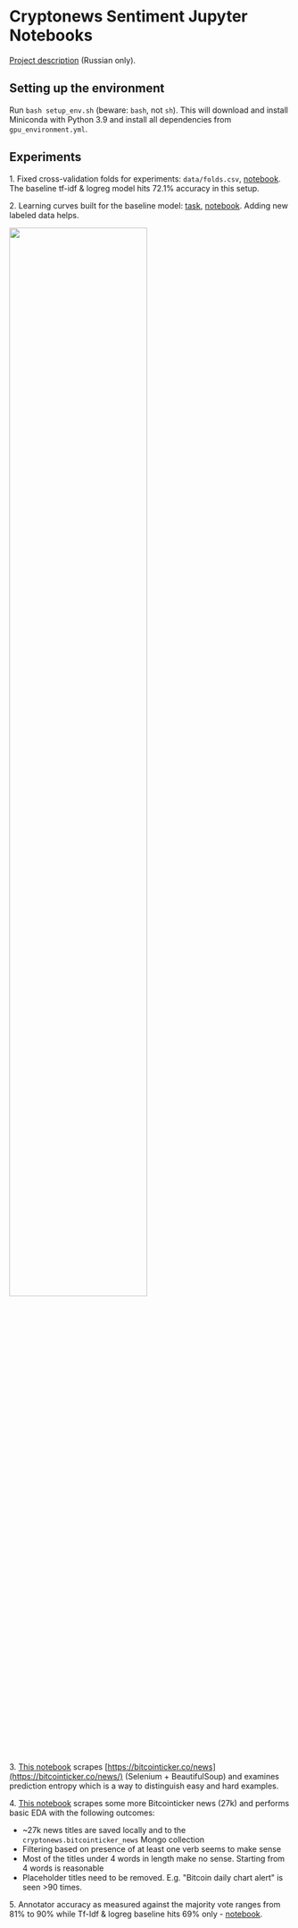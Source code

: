 # Cryptonews Sentiment Jupyter Notebooks

[Project description](https://www.notion.so/42e0593fcf9d48a78f503c7a3d0bc619) (Russian only).

## Setting up the environment 

Run `bash setup_env.sh` (beware: `bash`, not `sh`). This will download and install Miniconda with Python 3.9 and install all dependencies from `gpu_environment.yml`.

## Experiments

1\. Fixed cross-validation folds for experiments: `data/folds.csv`, [notebook](notebooks/20220411_btc_4500_titles_fix_folds_for_validations.ipynb). The baseline tf-idf & logreg model hits 72.1% accuracy in this setup. 

2\. Learning curves built for the baseline model: [task](https://www.notion.so/a74951e4e815480584dea7d61ddce6cc?v=dbfdb1207d0e451b827d3c5041ed0cfd&p=41d93e8bcd0a47949d0ed92f0f6592eb), [notebook](notebooks/20220408_btc_4500_titles_logit_tfidf_learning_curves.ipynb). Adding new labeled data helps.

<img src="figures/20220408_learning_curves_baseline_model_4500_titles.png" width=70% />

3\. [This notebook](notebooks/20220413_scrape_bitcointicker_news_prepare_batches_for_annotation.ipynb) scrapes [https://bitcointicker.co/news](https://bitcointicker.co/news/) (Selenium + BeautifulSoup) and examines prediction entropy which is a way to distinguish easy and hard examples. 

4\. [This notebook](notebooks/20220415_scrape_bitcointicker_news_perform_eda.ipynb) scrapes some more Bitcointicker news (27k) and performs basic EDA with the following outcomes:

- ~27k news titles are saved locally and to the `cryptonews.bitcointicker_news` Mongo collection
- Filtering based on presence of at least one verb seems to make sense
- Most of the titles under 4 words in length make no sense. Starting from 4 words is reasonable
- Placeholder titles need to be removed. E.g. "Bitcoin daily chart alert" is seen >90 times. 

5\. Annotator accuracy as measured against the majority vote ranges from 81% to 90% while Tf-Idf & logreg baseline hits 69% only - [notebook](notebooks/20220420_analyze_amt_assessment_two_trial_batches.ipynb).